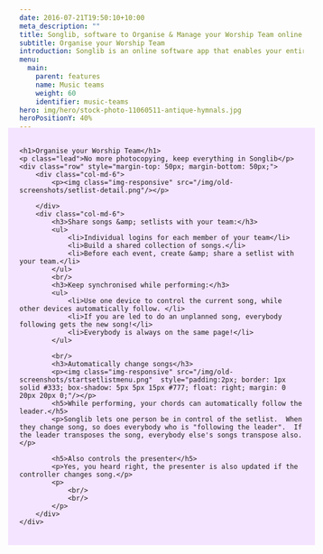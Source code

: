 ```yaml
---
date: 2016-07-21T19:50:10+10:00
meta_description: ""
title: Songlib, software to Organise & Manage your Worship Team online
subtitle: Organise your Worship Team
introduction: Songlib is an online software app that enables your entire worship team to have a shared library of chord charts, setlists, songs, and music.
menu:
  main:
    parent: features
    name: Music teams
    weight: 60
    identifier: music-teams
hero: img/hero/stock-photo-11060511-antique-hymnals.jpg
heroPositionY: 40%
---
```


<div style="background:#f5e4ff; margin: -20px -20px 20px -20px; padding: 20px; ">

    <h1>Organise your Worship Team</h1>
    <p class="lead">No more photocopying, keep everything in Songlib</p>
    <div class="row" style="margin-top: 50px; margin-bottom: 50px;">
        <div class="col-md-6">
            <p><img class="img-responsive" src="/img/old-screenshots/setlist-detail.png"/></p>

        </div>
        <div class="col-md-6">
            <h3>Share songs &amp; setlists with your team:</h3>
            <ul>
                <li>Individual logins for each member of your team</li>
                <li>Build a shared collection of songs.</li>
                <li>Before each event, create &amp; share a setlist with your team.</li>
            </ul>
            <br/>
            <h3>Keep synchronised while performing:</h3>
            <ul>
                <li>Use one device to control the current song, while other devices automatically follow. </li>
                <li>If you are led to do an unplanned song, everybody following gets the new song!</li>
                <li>Everybody is always on the same page!</li>
            </ul>

            <br/>
            <h3>Automatically change songs</h3>
            <p><img class="img-responsive" src="/img/old-screenshots/startsetlistmenu.png"  style="padding:2px; border: 1px solid #333; box-shadow: 5px 5px 15px #777; float: right; margin: 0 20px 20px 0;"/></p>
            <h5>While performing, your chords can automatically follow the leader.</h5>
            <p>Songlib lets one person be in control of the setlist.  When they change song, so does everybody who is "following the leader".  If the leader transposes the song, everybody else's songs transpose also.</p>

            <h5>Also controls the presenter</h5>
            <p>Yes, you heard right, the presenter is also updated if the controller changes song.</p>
            <p>
                <br/>
                <br/>
            </p>
        </div>
    </div>
</div>
